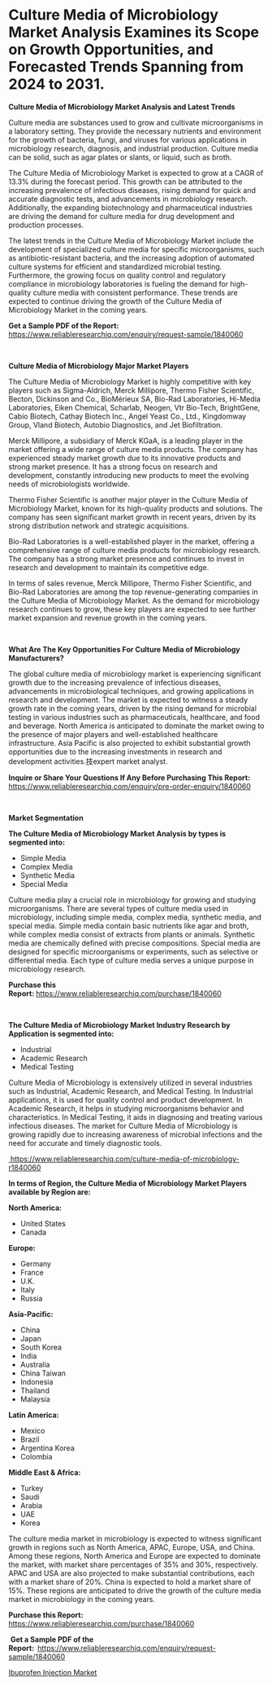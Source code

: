 <p><h1>Culture Media of Microbiology Market Analysis Examines its Scope on Growth Opportunities, and Forecasted Trends Spanning from 2024 to 2031.</h1></p><p><strong>Culture Media of Microbiology Market Analysis and Latest Trends</strong></p>
<p><p>Culture media are substances used to grow and cultivate microorganisms in a laboratory setting. They provide the necessary nutrients and environment for the growth of bacteria, fungi, and viruses for various applications in microbiology research, diagnosis, and industrial production. Culture media can be solid, such as agar plates or slants, or liquid, such as broth.</p><p>The Culture Media of Microbiology Market is expected to grow at a CAGR of 13.3% during the forecast period. This growth can be attributed to the increasing prevalence of infectious diseases, rising demand for quick and accurate diagnostic tests, and advancements in microbiology research. Additionally, the expanding biotechnology and pharmaceutical industries are driving the demand for culture media for drug development and production processes.</p><p>The latest trends in the Culture Media of Microbiology Market include the development of specialized culture media for specific microorganisms, such as antibiotic-resistant bacteria, and the increasing adoption of automated culture systems for efficient and standardized microbial testing. Furthermore, the growing focus on quality control and regulatory compliance in microbiology laboratories is fueling the demand for high-quality culture media with consistent performance. These trends are expected to continue driving the growth of the Culture Media of Microbiology Market in the coming years.</p></p>
<p><strong>Get a Sample PDF of the Report:&nbsp;</strong> <a href="https://www.reliableresearchiq.com/enquiry/request-sample/1840060">https://www.reliableresearchiq.com/enquiry/request-sample/1840060</a></p>
<p>&nbsp;</p>
<p><strong>Culture Media of Microbiology Major Market Players</strong></p>
<p><p>The Culture Media of Microbiology Market is highly competitive with key players such as Sigma-Aldrich, Merck Millipore, Thermo Fisher Scientific, Becton, Dickinson and Co., BioMérieux SA, Bio-Rad Laboratories, Hi-Media Laboratories, Eiken Chemical, Scharlab, Neogen, Vtr Bio-Tech, BrightGene, Cabio Biotech, Cathay Biotech Inc., Angel Yeast Co., Ltd., Kingdomway Group, Vland Biotech, Autobio Diagnostics, and Jet Biofiltration.</p><p>Merck Millipore, a subsidiary of Merck KGaA, is a leading player in the market offering a wide range of culture media products. The company has experienced steady market growth due to its innovative products and strong market presence. It has a strong focus on research and development, constantly introducing new products to meet the evolving needs of microbiologists worldwide.</p><p>Thermo Fisher Scientific is another major player in the Culture Media of Microbiology Market, known for its high-quality products and solutions. The company has seen significant market growth in recent years, driven by its strong distribution network and strategic acquisitions.</p><p>Bio-Rad Laboratories is a well-established player in the market, offering a comprehensive range of culture media products for microbiology research. The company has a strong market presence and continues to invest in research and development to maintain its competitive edge.</p><p>In terms of sales revenue, Merck Millipore, Thermo Fisher Scientific, and Bio-Rad Laboratories are among the top revenue-generating companies in the Culture Media of Microbiology Market. As the demand for microbiology research continues to grow, these key players are expected to see further market expansion and revenue growth in the coming years.</p></p>
<p>&nbsp;</p>
<p><strong>What Are The Key Opportunities For Culture Media of Microbiology Manufacturers?</strong></p>
<p><p>The global culture media of microbiology market is experiencing significant growth due to the increasing prevalence of infectious diseases, advancements in microbiological techniques, and growing applications in research and development. The market is expected to witness a steady growth rate in the coming years, driven by the rising demand for microbial testing in various industries such as pharmaceuticals, healthcare, and food and beverage. North America is anticipated to dominate the market owing to the presence of major players and well-established healthcare infrastructure. Asia Pacific is also projected to exhibit substantial growth opportunities due to the increasing investments in research and development activities.技expert market analyst.</p></p>
<p><strong>Inquire or Share Your Questions If Any Before Purchasing This Report:</strong> <a href="https://www.reliableresearchiq.com/enquiry/pre-order-enquiry/1840060">https://www.reliableresearchiq.com/enquiry/pre-order-enquiry/1840060</a></p>
<p>&nbsp;</p>
<p><strong>Market Segmentation</strong></p>
<p><strong>The Culture Media of Microbiology Market Analysis by types is segmented into:</strong></p>
<p><ul><li>Simple Media</li><li>Complex Media</li><li>Synthetic Media</li><li>Special Media</li></ul></p>
<p><p>Culture media play a crucial role in microbiology for growing and studying microorganisms. There are several types of culture media used in microbiology, including simple media, complex media, synthetic media, and special media. Simple media contain basic nutrients like agar and broth, while complex media consist of extracts from plants or animals. Synthetic media are chemically defined with precise compositions. Special media are designed for specific microorganisms or experiments, such as selective or differential media. Each type of culture media serves a unique purpose in microbiology research.</p></p>
<p><strong>Purchase this Report:&nbsp;</strong><a href="https://www.reliableresearchiq.com/purchase/1840060">https://www.reliableresearchiq.com/purchase/1840060</a></p>
<p>&nbsp;</p>
<p><strong>The Culture Media of Microbiology Market Industry Research by Application is segmented into:</strong></p>
<p><ul><li>Industrial</li><li>Academic Research</li><li>Medical Testing</li></ul></p>
<p><p>Culture Media of Microbiology is extensively utilized in several industries such as Industrial, Academic Research, and Medical Testing. In Industrial applications, it is used for quality control and product development. In Academic Research, it helps in studying microorganisms behavior and characteristics. In Medical Testing, it aids in diagnosing and treating various infectious diseases. The market for Culture Media of Microbiology is growing rapidly due to increasing awareness of microbial infections and the need for accurate and timely diagnostic tools.</p></p>
<p><a href="https://www.reliableresearchiq.com/culture-media-of-microbiology-r1840060">&nbsp;https://www.reliableresearchiq.com/culture-media-of-microbiology-r1840060</a></p>
<p><strong>In terms of Region, the Culture Media of Microbiology Market Players available by Region are:</strong></p>
<p>
    <p> <strong> North America: </strong>
        <ul>
            <li>United States</li>
            <li>Canada</li>
        </ul>
        </p> 
    <p> <strong> Europe: </strong>
        <ul>
            <li>Germany</li>
            <li>France</li>
            <li>U.K.</li>
            <li>Italy</li>
            <li>Russia</li>
        </ul>
        </p> 
    <p> <strong> Asia-Pacific: </strong>
        <ul>
            <li>China</li>
            <li>Japan</li>
            <li>South Korea</li>
            <li>India</li>
            <li>Australia</li>
            <li>China Taiwan</li>
            <li>Indonesia</li>
            <li>Thailand</li>
            <li>Malaysia</li>
        </ul>
        </p> 
    <p> <strong> Latin America: </strong>
        <ul>
            <li>Mexico</li>
            <li>Brazil</li>
            <li>Argentina Korea</li>
            <li>Colombia</li>
        </ul>
        </p> 
    <p> <strong> Middle East & Africa: </strong>
        <ul>
            <li>Turkey</li>
            <li>Saudi</li>
            <li>Arabia</li>
            <li>UAE</li>
            <li>Korea</li>
        </ul>
    </p>
    </p>
<p><p>The culture media market in microbiology is expected to witness significant growth in regions such as North America, APAC, Europe, USA, and China. Among these regions, North America and Europe are expected to dominate the market, with market share percentages of 35% and 30%, respectively. APAC and USA are also projected to make substantial contributions, each with a market share of 20%. China is expected to hold a market share of 15%. These regions are anticipated to drive the growth of the culture media market in microbiology in the coming years.</p></p>
<p><strong>Purchase this Report: </strong><a href="https://www.reliableresearchiq.com/purchase/1840060">https://www.reliableresearchiq.com/purchase/1840060</a></p>
<p>&nbsp;<strong>Get a Sample PDF of the Report:&nbsp;&nbsp;</strong><a href="https://www.reliableresearchiq.com/enquiry/request-sample/1840060">https://www.reliableresearchiq.com/enquiry/request-sample/1840060</a></p>
<p><strong></strong></p>
<p><p><a href="https://github.com/dimitrishawkinswaynenp91rgz/Market-Research-Report-List-4/blob/main/ibuprofen-injection-market.md">Ibuprofen Injection Market</a></p></p>